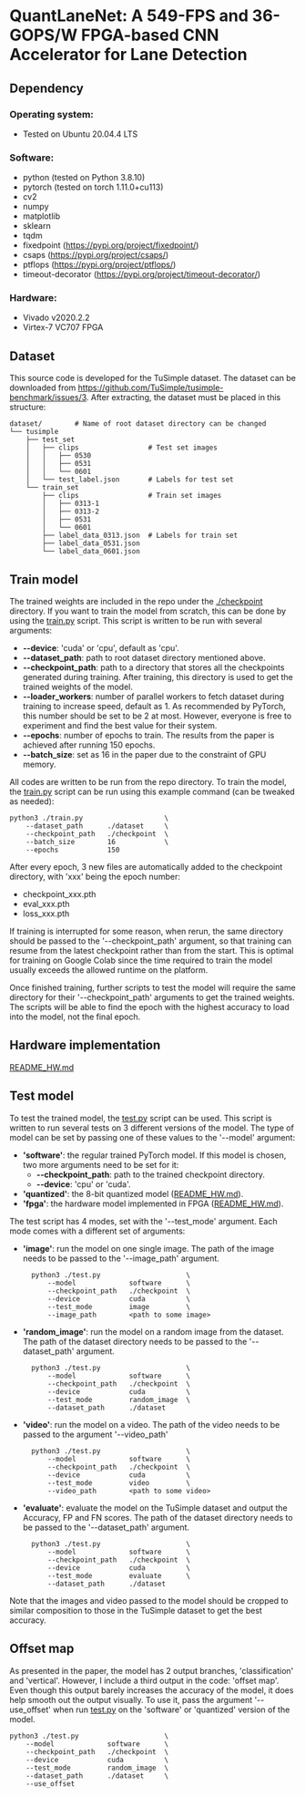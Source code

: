 # QuantLaneNet: A 549-FPS and 36-GOPS/W FPGA-based CNN Accelerator for Lane Detection

## Dependency

### Operating system:
- Tested on Ubuntu 20.04.4 LTS

### Software:
- python (tested on Python 3.8.10)
- pytorch (tested on torch 1.11.0+cu113)
- cv2
- numpy
- matplotlib
- sklearn
- tqdm
- fixedpoint (https://pypi.org/project/fixedpoint/)
- csaps (https://pypi.org/project/csaps/)
- ptflops (https://pypi.org/project/ptflops/)
- timeout-decorator (https://pypi.org/project/timeout-decorator/)

### Hardware:
- Vivado v2020.2.2
- Virtex-7 VC707 FPGA

## Dataset
This source code is developed for the TuSimple dataset. The dataset can be downloaded from https://github.com/TuSimple/tusimple-benchmark/issues/3. After extracting, the dataset must be placed in this structure:

    dataset/        # Name of root dataset directory can be changed
    └── tusimple
        ├── test_set
        │   ├── clips                 # Test set images
        │   │   ├── 0530
        │   │   ├── 0531
        │   │   └── 0601
        │   └── test_label.json       # Labels for test set
        └── train_set
            ├── clips                 # Train set images
            │   ├── 0313-1
            │   ├── 0313-2
            │   ├── 0531
            │   └── 0601
            ├── label_data_0313.json  # Labels for train set
            ├── label_data_0531.json
            └── label_data_0601.json

## Train model
The trained weights are included in the repo under the [./checkpoint](./checkpoint) directory. If you want to train the model from scratch, this can be done by using the [train.py](./train.py) script. This script is written to be run with several arguments:
- **--device**: 'cuda' or 'cpu', default as 'cpu'.
- **--dataset_path**: path to root dataset directory mentioned above.
- **--checkpoint_path**: path to a directory that stores all the checkpoints generated during training. After training, this directory is used to get the trained weights of the model.
- **--loader_workers**: number of parallel workers to fetch dataset during training to increase speed, default as 1. As recommended by PyTorch, this number should be set to be 2 at most. However, everyone is free to experiment and find the best value for their system.
- **--epochs**: number of epochs to train. The results from the paper is achieved after running 150 epochs.
- **--batch_size**: set as 16 in the paper due to the constraint of GPU memory.

All codes are written to be run from the repo directory. To train the model, the [train.py](./train.py) script can be run using this example command (can be tweaked as needed):
    
    python3 ./train.py                    \
        --dataset_path      ./dataset     \
        --checkpoint_path   ./checkpoint  \
        --batch_size        16            \
        --epochs            150           

After every epoch, 3 new files are automatically added to the checkpoint directory, with 'xxx' being the epoch number:
- checkpoint_xxx.pth
- eval_xxx.pth
- loss_xxx.pth

If training is interrupted for some reason, when rerun, the same directory should be passed to the '--checkpoint_path' argument, so that training can resume from the latest checkpoint rather than from the start. This is optimal for training on Google Colab since the time required to train the model usually exceeds the allowed runtime on the platform.

Once finished training, further scripts to test the model will require the same directory for their '--checkpoint_path' arguments to get the trained weights. The scripts will be able to find the epoch with the highest accuracy to load into the model, not the final epoch.

## Hardware implementation
[README_HW.md](./README_HW.md)

## Test model
To test the trained model, the [test.py](./test.py) script can be used. This script is written to run several tests on 3 different versions of the model. The type of model can be set by passing one of these values to the '--model' argument:
- **'software'**: the regular trained PyTorch model. If this model is chosen, two more arguments need to be set for it:
    - **--checkpoint_path**: path to the trained checkpoint directory.
    - **--device**: 'cpu' or 'cuda'.
- **'quantized'**: the 8-bit quantized model ([README_HW.md](./README_HW.md)).
- **'fpga'**: the hardware model implemented in FPGA ([README_HW.md](./README_HW.md)).

The test script has 4 modes, set with the '--test_mode' argument. Each mode comes with a different set of arguments:
- **'image'**: run the model on one single image. The path of the image needs to be passed to the '--image_path' argument.

        python3 ./test.py                     \
            --model             software      \
            --checkpoint_path   ./checkpoint  \
            --device            cuda          \ 
            --test_mode         image         \
            --image_path        <path to some image>

- **'random_image'**: run the model on a random image from the dataset. The path of the dataset directory needs to be passed to the '--dataset_path' argument.

        python3 ./test.py                     \
            --model             software      \
            --checkpoint_path   ./checkpoint  \
            --device            cuda          \
            --test_mode         random_image  \
            --dataset_path      ./dataset

- **'video'**: run the model on a video. The path of the video needs to be passed to the argument '--video_path'

        python3 ./test.py                     \
            --model             software      \
            --checkpoint_path   ./checkpoint  \
            --device            cuda          \
            --test_mode         video         \
            --video_path        <path to some video>

- **'evaluate'**: evaluate the model on the TuSimple dataset and output the Accuracy, FP and FN scores. The path of the dataset directory needs to be passed to the '--dataset_path' argument.

        python3 ./test.py                     \
            --model             software      \
            --checkpoint_path   ./checkpoint  \
            --device            cuda          \
            --test_mode         evaluate      \
            --dataset_path      ./dataset

Note that the images and video passed to the model should be cropped to similar composition to those in the TuSimple dataset to get the best accuracy.

## Offset map

As presented in the paper, the model has 2 output branches, 'classification' and 'vertical'. However, I include a third output in the code: 'offset map'. Even though this output barely increases the accuracy of the model, it does help smooth out the output visually. To use it, pass the argument '--use_offset' when run [test.py](./test.py) on the 'software' or 'quantized' version of the model.

    python3 ./test.py                     \
        --model             software      \
        --checkpoint_path   ./checkpoint  \
        --device            cuda          \
        --test_mode         random_image  \
        --dataset_path      ./dataset     \
        --use_offset
        